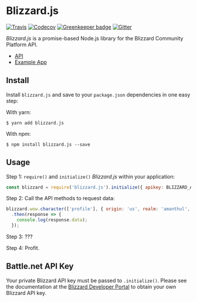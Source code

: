 # Blizzard.js

[![Travis](https://img.shields.io/travis/benweier/blizzard.js.svg?maxAge=2592000&style=flat-square)](https://travis-ci.org/benweier/blizzard.js)
[![Codecov](https://img.shields.io/codecov/c/github/benweier/blizzard.js.svg?maxAge=2592000&style=flat-square)](https://codecov.io/gh/benweier/blizzard.js)
[![Greenkeeper badge](https://img.shields.io/badge/greenkeeper-enabled-brightgreen.svg?style=flat-square)](https://greenkeeper.io)
[![Gitter](https://img.shields.io/gitter/room/benweier/blizzard.js.svg?style=flat-square&colorB=ed1965)](https://gitter.im/benweier/blizzard.js)

*Blizzard.js* is a promise-based Node.js library for the Blizzard Community Platform API.

- [API](https://github.com/benweier/blizzard.js/blob/master/API.md)
- [Example App](https://github.com/benweier/blizzard.js/tree/example)

## Install

Install `blizzard.js` and save to your `package.json` dependencies in one easy step:

With yarn:

    $ yarn add blizzard.js

With npm:

    $ npm install blizzard.js --save

## Usage

Step 1: `require()` and `initialize()` *Blizzard.js* within your application:

```javascript
const blizzard = require('blizzard.js').initialize({ apikey: BLIZZARD_API_KEY });
```

Step 2: Call the API methods to request data:

```javascript
blizzard.wow.character(['profile'], { origin: 'us', realm: 'amanthul', name: 'charni' })
  .then(response => {
    console.log(response.data);
  });
```

Step 3: ???

Step 4: Profit.

## Battle.net API Key

Your private Blizzard API key must be passed to `.initialize()`. Please see the documentation at the [Blizzard Developer Portal](https://dev.battle.net) to obtain your own Blizzard API key.
